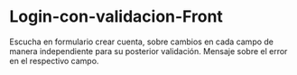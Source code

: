 # Login-con-validacion-Front
Escucha en formulario crear cuenta, sobre cambios en cada campo de manera independiente para su posterior validación.
Mensaje sobre el error en el respectivo campo.
